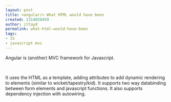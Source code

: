 ```yaml
---
layout: post
title: <angular/> What HTML would have been
created: 1314858459
author: ittayd
permalink: what-html-would-have-been
tags:
- JS
- javascript mvc
---
```

<p>Angular is (another) MVC&nbsp;framework for Javascript.</p>
<p>&nbsp;</p>
<p>It uses the HTML&nbsp;as a template, adding attributes to add dynamic rendering to elements (similar to wicket/tapestry/kid). It supports two way databinding between form elements and javascript functions. It also supports dependency injection with autowiring.</p>
